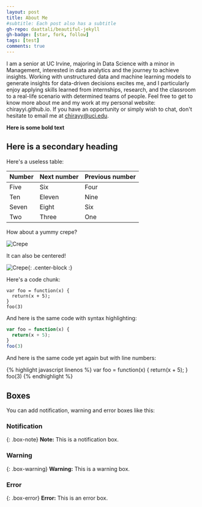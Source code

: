 ```yaml
---
layout: post
title: About Me
#subtitle: Each post also has a subtitle
gh-repo: daattali/beautiful-jekyll
gh-badge: [star, fork, follow]
tags: [test]
comments: true
---
```


I am a senior at UC Irvine, majoring in Data Science with a minor in Management, interested in data analytics and the journey to achieve insights. Working with unstructured data and machine learning models to generate insights for data-driven decisions excites me, and I particularly enjoy applying skills learned from internships, research, and the classroom to a real-life scenario with determined teams of people. 
Feel free to get to know more about me and my work at my personal website: chirayyi.github.io. If you have an opportunity or simply wish to chat, don't hesitate to email me at chirayy@uci.edu. 

**Here is some bold text**

## Here is a secondary heading

Here's a useless table:

| Number | Next number | Previous number |
| :------ |:--- | :--- |
| Five | Six | Four |
| Ten | Eleven | Nine |
| Seven | Eight | Six |
| Two | Three | One |


How about a yummy crepe?

![Crepe](https://s3-media3.fl.yelpcdn.com/bphoto/cQ1Yoa75m2yUFFbY2xwuqw/348s.jpg)

It can also be centered!

![Crepe](https://s3-media3.fl.yelpcdn.com/bphoto/cQ1Yoa75m2yUFFbY2xwuqw/348s.jpg){: .center-block :}

Here's a code chunk:

~~~
var foo = function(x) {
  return(x + 5);
}
foo(3)
~~~

And here is the same code with syntax highlighting:

```javascript
var foo = function(x) {
  return(x + 5);
}
foo(3)
```

And here is the same code yet again but with line numbers:

{% highlight javascript linenos %}
var foo = function(x) {
  return(x + 5);
}
foo(3)
{% endhighlight %}

## Boxes
You can add notification, warning and error boxes like this:

### Notification

{: .box-note}
**Note:** This is a notification box.

### Warning

{: .box-warning}
**Warning:** This is a warning box.

### Error

{: .box-error}
**Error:** This is an error box.
